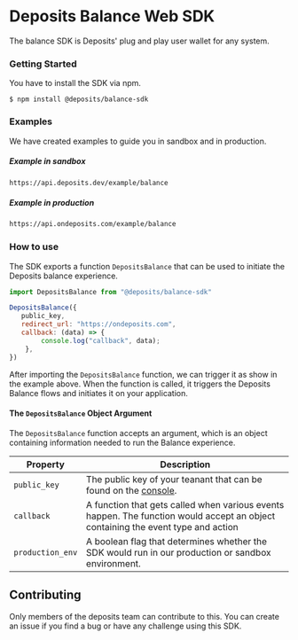 # Deposits Balance Web SDK
The balance SDK is Deposits' plug and play user wallet for any system.
  

### Getting Started
You have to install the SDK via npm.
```shell
$ npm install @deposits/balance-sdk
```

### Examples
We have created examples to guide you in sandbox and in production.

##### Example in sandbox
```sh
https://api.deposits.dev/example/balance
```
##### Example in production
```sh
https://api.ondeposits.com/example/balance
```

### How to use
The SDK exports a function `DepositsBalance` that can be used to initiate the Deposits balance experience.

```js
import DepositsBalance from "@deposits/balance-sdk"

DepositsBalance({
   public_key,
   redirect_url: "https://ondeposits.com",
   callback: (data) => {
        console.log("callback", data);
    },
})
```

After importing the `DepositsBalance` function, we can trigger it as show in the example above. When the function is called, it triggers the Deposits Balance flows and initiates it on your application.

#### The `DepositsBalance` Object Argument
The `DepositsBalance` function accepts an argument, which is an object containing information needed to run the Balance experience.

| Property         | Description                                                                                                                      |
|------------------|----------------------------------------------------------------------------------------------------------------------------------|
| `public_key`     | The public key of your teanant that can be found on the [console](https://dev.launch.new).                                       |
| `callback`       | A function that gets called when various events happen. The function would accept an object containing the event type and action |
| `production_env` | A boolean flag that determines whether the SDK would run in our production or sandbox environment.                               |


## Contributing

Only members of the deposits team can contribute to this. You can create an issue if you find a bug or have any challenge using this SDK.

